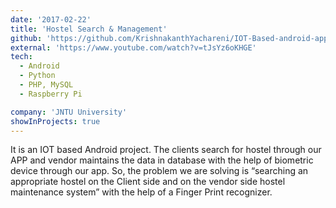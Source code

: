 ```yaml
---
date: '2017-02-22'
title: 'Hostel Search & Management'
github: 'https://github.com/KrishnakanthYachareni/IOT-Based-android-app-for-hostel-search-and-management'
external: 'https://www.youtube.com/watch?v=tJsYz6oKHGE'
tech:
  - Android
  - Python
  - PHP, MySQL
  - Raspberry Pi

company: 'JNTU University'
showInProjects: true
---
```


It is an IOT based Android project. The clients search for hostel through our APP and vendor maintains the data in database with the help of biometric device through our app. So, the problem we are solving is “searching an appropriate hostel on the Client side and on the vendor side hostel maintenance system” with the help of a Finger Print recognizer.

